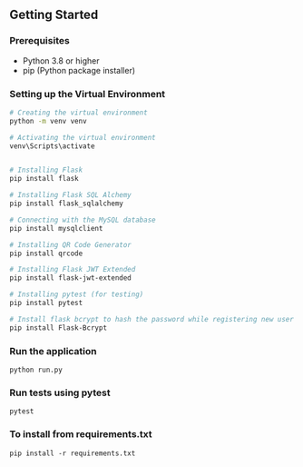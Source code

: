 ## Getting Started

### Prerequisites

- Python 3.8 or higher
- pip (Python package installer)

### Setting up the Virtual Environment

```bash
# Creating the virtual environment
python -m venv venv

# Activating the virtual environment
venv\Scripts\activate


# Installing Flask
pip install flask

# Installing Flask SQL Alchemy
pip install flask_sqlalchemy

# Connecting with the MySQL database
pip install mysqlclient

# Installing QR Code Generator
pip install qrcode

# Installing Flask JWT Extended
pip install flask-jwt-extended

# Installing pytest (for testing)
pip install pytest

# Install flask bcrypt to hash the password while registering new user
pip install Flask-Bcrypt

```



### Run the application
```
python run.py
```




### Run tests using pytest
```pytest```


### To install from requirements.txt
```
pip install -r requirements.txt
```
